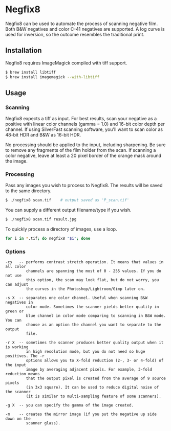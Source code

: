 # Negfix8

Negfix8 can be used to automate the process of scanning negative film. Both
B&W negatives and color C-41 negatives are supported. A log curve is used for
inversion, so the outcome resembles the traditional print.

## Installation

Negfix8 requires ImageMagick compiled with tiff support.

```bash
$ brew install libtiff
$ brew install imagemagick --with-libtiff
```

## Usage

### Scanning

Negfix8 expects a tiff as input. For best results, scan your negative as a
positive with linear color channels (gamma = 1.0) and 16-bit color depth per
channel. If using SilverFast scanning software, you'll want to scan color as
48-bit HDR and B&W as 16-bit HDR.

No processing should be applied to the input, including sharpening. Be sure to
remove any fragments of the film holder from the scan. If scanning a color
negative, leave at least a 20 pixel border of the orange mask around the image.

### Processing

Pass any images you wish to process to Negfix8. The results will be saved to
the same directory.

```bash
$ ./negfix8 scan.tif    # output saved as 'P_scan.tif'
```

You can supply a different output filename/type if you wish.

```bash
$ ./negfix8 scan.tif result.jpg
```

To quickly process a directory of images, use a loop.

```bash
for i in *.tif; do negfix8 "$i"; done
```

### Options

```
-cs   -- performs contrast stretch operation. It means that values in all color
         channels are spanning the most of 0 - 255 values. If you do not use
         this option, the scan may look flat, but do not worry, you can adjust
         the curves in the Photoshop/Lightroom/Gimp later on.

-s X  -- separates one color channel. Useful when scanning B&W negatives in
         color mode. Sometimes the scanner yields better quality in green or
         blue channel in color mode comparing to scanning in B&W mode. You can
         choose as an option the channel you want to separate to the output
         file.

-r X  -- sometimes the scanner produces better quality output when it is working
         in high resolution mode, but you do not need so huge positives. The -r
         options allows you to X-fold reduction (2-, 3- or 4-fold) of the input
         image by averaging adjacent pixels. For example, 3-fold reduction means
         that the output pixel is created from the average of 9 source pixels
         (in 3x3 square). It can be used to reduce digital noise of the scanner
         (it is similar to multi-sampling feature of some scanners).

-g X  -- you can specify the gamma of the image created.

-m    -- creates the mirror image (if you put the negative up side down on the
         scanner glass).
```
